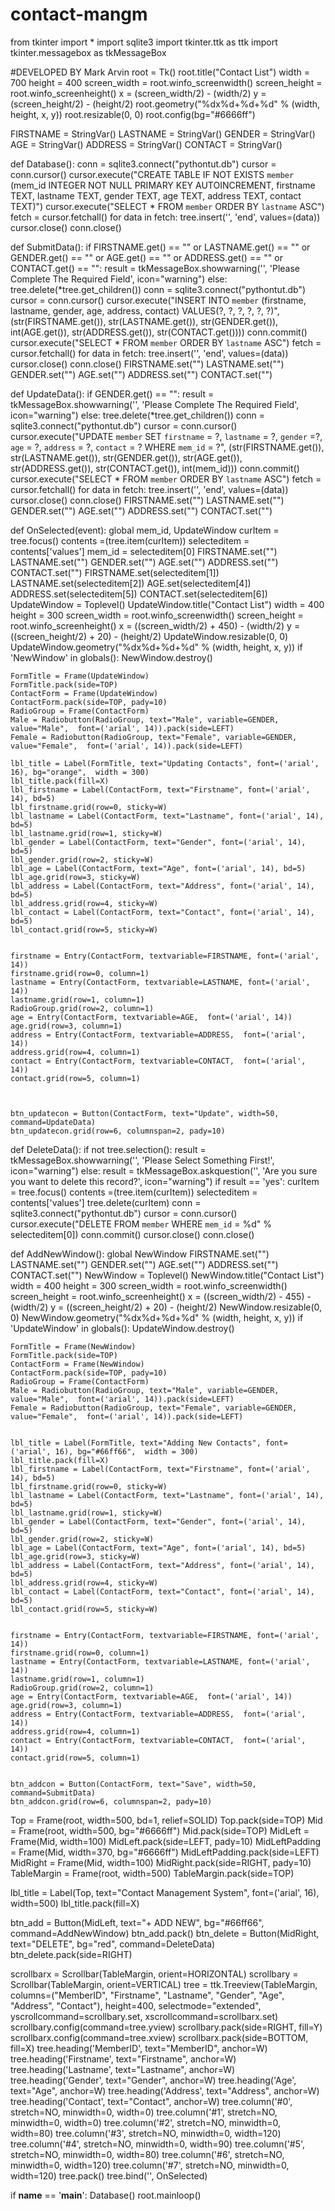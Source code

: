 # contact-mangm


from tkinter import *
import sqlite3
import tkinter.ttk as ttk
import tkinter.messagebox as tkMessageBox

#DEVELOPED BY Mark Arvin
root = Tk()
root.title("Contact List")
width = 700
height = 400
screen_width = root.winfo_screenwidth()
screen_height = root.winfo_screenheight()
x = (screen_width/2) - (width/2)
y = (screen_height/2) - (height/2)
root.geometry("%dx%d+%d+%d" % (width, height, x, y))
root.resizable(0, 0)
root.config(bg="#6666ff")

FIRSTNAME = StringVar()
LASTNAME = StringVar()
GENDER = StringVar()
AGE = StringVar()
ADDRESS = StringVar()
CONTACT = StringVar()


def Database():
    conn = sqlite3.connect("pythontut.db")
    cursor = conn.cursor()
    cursor.execute("CREATE TABLE IF NOT EXISTS `member` (mem_id INTEGER NOT NULL  PRIMARY KEY AUTOINCREMENT, firstname TEXT, lastname TEXT, gender TEXT, age TEXT, address TEXT, contact TEXT)")
    cursor.execute("SELECT * FROM `member` ORDER BY `lastname` ASC")
    fetch = cursor.fetchall()
    for data in fetch:
        tree.insert('', 'end', values=(data))
    cursor.close()
    conn.close()

def SubmitData():
    if  FIRSTNAME.get() == "" or LASTNAME.get() == "" or GENDER.get() == "" or AGE.get() == "" or ADDRESS.get() == "" or CONTACT.get() == "":
        result = tkMessageBox.showwarning('', 'Please Complete The Required Field', icon="warning")
    else:
        tree.delete(*tree.get_children())
        conn = sqlite3.connect("pythontut.db")
        cursor = conn.cursor()
        cursor.execute("INSERT INTO `member` (firstname, lastname, gender, age, address, contact) VALUES(?, ?, ?, ?, ?, ?)", (str(FIRSTNAME.get()), str(LASTNAME.get()), str(GENDER.get()), int(AGE.get()), str(ADDRESS.get()), str(CONTACT.get())))
        conn.commit()
        cursor.execute("SELECT * FROM `member` ORDER BY `lastname` ASC")
        fetch = cursor.fetchall()
        for data in fetch:
            tree.insert('', 'end', values=(data))
        cursor.close()
        conn.close()
        FIRSTNAME.set("")
        LASTNAME.set("")
        GENDER.set("")
        AGE.set("")
        ADDRESS.set("")
        CONTACT.set("")

def UpdateData():
    if GENDER.get() == "":
       result = tkMessageBox.showwarning('', 'Please Complete The Required Field', icon="warning")
    else:
        tree.delete(*tree.get_children())
        conn = sqlite3.connect("pythontut.db")
        cursor = conn.cursor()
        cursor.execute("UPDATE `member` SET `firstname` = ?, `lastname` = ?, `gender` =?, `age` = ?,  `address` = ?, `contact` = ? WHERE `mem_id` = ?", (str(FIRSTNAME.get()), str(LASTNAME.get()), str(GENDER.get()), str(AGE.get()), str(ADDRESS.get()), str(CONTACT.get()), int(mem_id)))
        conn.commit()
        cursor.execute("SELECT * FROM `member` ORDER BY `lastname` ASC")
        fetch = cursor.fetchall()
        for data in fetch:
            tree.insert('', 'end', values=(data))
        cursor.close()
        conn.close()
        FIRSTNAME.set("")
        LASTNAME.set("")
        GENDER.set("")
        AGE.set("")
        ADDRESS.set("")
        CONTACT.set("")
        
    
def OnSelected(event):
    global mem_id, UpdateWindow
    curItem = tree.focus()
    contents =(tree.item(curItem))
    selecteditem = contents['values']
    mem_id = selecteditem[0]
    FIRSTNAME.set("")
    LASTNAME.set("")
    GENDER.set("")
    AGE.set("")
    ADDRESS.set("")
    CONTACT.set("")
    FIRSTNAME.set(selecteditem[1])
    LASTNAME.set(selecteditem[2])
    AGE.set(selecteditem[4])
    ADDRESS.set(selecteditem[5])
    CONTACT.set(selecteditem[6])
    UpdateWindow = Toplevel()
    UpdateWindow.title("Contact List")
    width = 400
    height = 300
    screen_width = root.winfo_screenwidth()
    screen_height = root.winfo_screenheight()
    x = ((screen_width/2) + 450) - (width/2)
    y = ((screen_height/2) + 20) - (height/2)
    UpdateWindow.resizable(0, 0)
    UpdateWindow.geometry("%dx%d+%d+%d" % (width, height, x, y))
    if 'NewWindow' in globals():
        NewWindow.destroy()


    FormTitle = Frame(UpdateWindow)
    FormTitle.pack(side=TOP)
    ContactForm = Frame(UpdateWindow)
    ContactForm.pack(side=TOP, pady=10)
    RadioGroup = Frame(ContactForm)
    Male = Radiobutton(RadioGroup, text="Male", variable=GENDER, value="Male",  font=('arial', 14)).pack(side=LEFT)
    Female = Radiobutton(RadioGroup, text="Female", variable=GENDER, value="Female",  font=('arial', 14)).pack(side=LEFT)
    
    lbl_title = Label(FormTitle, text="Updating Contacts", font=('arial', 16), bg="orange",  width = 300)
    lbl_title.pack(fill=X)
    lbl_firstname = Label(ContactForm, text="Firstname", font=('arial', 14), bd=5)
    lbl_firstname.grid(row=0, sticky=W)
    lbl_lastname = Label(ContactForm, text="Lastname", font=('arial', 14), bd=5)
    lbl_lastname.grid(row=1, sticky=W)
    lbl_gender = Label(ContactForm, text="Gender", font=('arial', 14), bd=5)
    lbl_gender.grid(row=2, sticky=W)
    lbl_age = Label(ContactForm, text="Age", font=('arial', 14), bd=5)
    lbl_age.grid(row=3, sticky=W)
    lbl_address = Label(ContactForm, text="Address", font=('arial', 14), bd=5)
    lbl_address.grid(row=4, sticky=W)
    lbl_contact = Label(ContactForm, text="Contact", font=('arial', 14), bd=5)
    lbl_contact.grid(row=5, sticky=W)

 
    firstname = Entry(ContactForm, textvariable=FIRSTNAME, font=('arial', 14))
    firstname.grid(row=0, column=1)
    lastname = Entry(ContactForm, textvariable=LASTNAME, font=('arial', 14))
    lastname.grid(row=1, column=1)
    RadioGroup.grid(row=2, column=1)
    age = Entry(ContactForm, textvariable=AGE,  font=('arial', 14))
    age.grid(row=3, column=1)
    address = Entry(ContactForm, textvariable=ADDRESS,  font=('arial', 14))
    address.grid(row=4, column=1)
    contact = Entry(ContactForm, textvariable=CONTACT,  font=('arial', 14))
    contact.grid(row=5, column=1)
    

 
    btn_updatecon = Button(ContactForm, text="Update", width=50, command=UpdateData)
    btn_updatecon.grid(row=6, columnspan=2, pady=10)
    
def DeleteData():
    if not tree.selection():
       result = tkMessageBox.showwarning('', 'Please Select Something First!', icon="warning")
    else:
        result = tkMessageBox.askquestion('', 'Are you sure you want to delete this record?', icon="warning")
        if result == 'yes':
            curItem = tree.focus()
            contents =(tree.item(curItem))
            selecteditem = contents['values']
            tree.delete(curItem)
            conn = sqlite3.connect("pythontut.db")
            cursor = conn.cursor()
            cursor.execute("DELETE FROM `member` WHERE `mem_id` = %d" % selecteditem[0])
            conn.commit()
            cursor.close()
            conn.close()
    
def AddNewWindow():
    global NewWindow
    FIRSTNAME.set("")
    LASTNAME.set("")
    GENDER.set("")
    AGE.set("")
    ADDRESS.set("")
    CONTACT.set("")
    NewWindow = Toplevel()
    NewWindow.title("Contact List")
    width = 400
    height = 300
    screen_width = root.winfo_screenwidth()
    screen_height = root.winfo_screenheight()
    x = ((screen_width/2) - 455) - (width/2)
    y = ((screen_height/2) + 20) - (height/2)
    NewWindow.resizable(0, 0)
    NewWindow.geometry("%dx%d+%d+%d" % (width, height, x, y))
    if 'UpdateWindow' in globals():
        UpdateWindow.destroy()
    
    
    FormTitle = Frame(NewWindow)
    FormTitle.pack(side=TOP)
    ContactForm = Frame(NewWindow)
    ContactForm.pack(side=TOP, pady=10)
    RadioGroup = Frame(ContactForm)
    Male = Radiobutton(RadioGroup, text="Male", variable=GENDER, value="Male",  font=('arial', 14)).pack(side=LEFT)
    Female = Radiobutton(RadioGroup, text="Female", variable=GENDER, value="Female",  font=('arial', 14)).pack(side=LEFT)
    
    
    lbl_title = Label(FormTitle, text="Adding New Contacts", font=('arial', 16), bg="#66ff66",  width = 300)
    lbl_title.pack(fill=X)
    lbl_firstname = Label(ContactForm, text="Firstname", font=('arial', 14), bd=5)
    lbl_firstname.grid(row=0, sticky=W)
    lbl_lastname = Label(ContactForm, text="Lastname", font=('arial', 14), bd=5)
    lbl_lastname.grid(row=1, sticky=W)
    lbl_gender = Label(ContactForm, text="Gender", font=('arial', 14), bd=5)
    lbl_gender.grid(row=2, sticky=W)
    lbl_age = Label(ContactForm, text="Age", font=('arial', 14), bd=5)
    lbl_age.grid(row=3, sticky=W)
    lbl_address = Label(ContactForm, text="Address", font=('arial', 14), bd=5)
    lbl_address.grid(row=4, sticky=W)
    lbl_contact = Label(ContactForm, text="Contact", font=('arial', 14), bd=5)
    lbl_contact.grid(row=5, sticky=W)

 
    firstname = Entry(ContactForm, textvariable=FIRSTNAME, font=('arial', 14))
    firstname.grid(row=0, column=1)
    lastname = Entry(ContactForm, textvariable=LASTNAME, font=('arial', 14))
    lastname.grid(row=1, column=1)
    RadioGroup.grid(row=2, column=1)
    age = Entry(ContactForm, textvariable=AGE,  font=('arial', 14))
    age.grid(row=3, column=1)
    address = Entry(ContactForm, textvariable=ADDRESS,  font=('arial', 14))
    address.grid(row=4, column=1)
    contact = Entry(ContactForm, textvariable=CONTACT,  font=('arial', 14))
    contact.grid(row=5, column=1)
    

    btn_addcon = Button(ContactForm, text="Save", width=50, command=SubmitData)
    btn_addcon.grid(row=6, columnspan=2, pady=10)




    

Top = Frame(root, width=500, bd=1, relief=SOLID)
Top.pack(side=TOP)
Mid = Frame(root, width=500,  bg="#6666ff")
Mid.pack(side=TOP)
MidLeft = Frame(Mid, width=100)
MidLeft.pack(side=LEFT, pady=10)
MidLeftPadding = Frame(Mid, width=370, bg="#6666ff")
MidLeftPadding.pack(side=LEFT)
MidRight = Frame(Mid, width=100)
MidRight.pack(side=RIGHT, pady=10)
TableMargin = Frame(root, width=500)
TableMargin.pack(side=TOP)

lbl_title = Label(Top, text="Contact Management System", font=('arial', 16), width=500)
lbl_title.pack(fill=X)

btn_add = Button(MidLeft, text="+ ADD NEW", bg="#66ff66", command=AddNewWindow)
btn_add.pack()
btn_delete = Button(MidRight, text="DELETE", bg="red", command=DeleteData)
btn_delete.pack(side=RIGHT)


scrollbarx = Scrollbar(TableMargin, orient=HORIZONTAL)
scrollbary = Scrollbar(TableMargin, orient=VERTICAL)
tree = ttk.Treeview(TableMargin, columns=("MemberID", "Firstname", "Lastname", "Gender", "Age", "Address", "Contact"), height=400, selectmode="extended", yscrollcommand=scrollbary.set, xscrollcommand=scrollbarx.set)
scrollbary.config(command=tree.yview)
scrollbary.pack(side=RIGHT, fill=Y)
scrollbarx.config(command=tree.xview)
scrollbarx.pack(side=BOTTOM, fill=X)
tree.heading('MemberID', text="MemberID", anchor=W)
tree.heading('Firstname', text="Firstname", anchor=W)
tree.heading('Lastname', text="Lastname", anchor=W)
tree.heading('Gender', text="Gender", anchor=W)
tree.heading('Age', text="Age", anchor=W)
tree.heading('Address', text="Address", anchor=W)
tree.heading('Contact', text="Contact", anchor=W)
tree.column('#0', stretch=NO, minwidth=0, width=0)
tree.column('#1', stretch=NO, minwidth=0, width=0)
tree.column('#2', stretch=NO, minwidth=0, width=80)
tree.column('#3', stretch=NO, minwidth=0, width=120)
tree.column('#4', stretch=NO, minwidth=0, width=90)
tree.column('#5', stretch=NO, minwidth=0, width=80)
tree.column('#6', stretch=NO, minwidth=0, width=120)
tree.column('#7', stretch=NO, minwidth=0, width=120)
tree.pack()
tree.bind('<Double-Button-1>', OnSelected)

if __name__ == '__main__':
    Database()
    root.mainloop()
